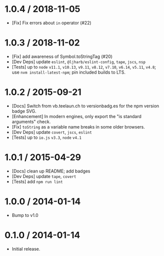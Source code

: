 1.0.4 / 2018-11-05
==================
  * [Fix] Fix errors about `in` operator (#22)

1.0.3 / 2018-11-02
==================
  * [Fix] add awareness of Symbol.toStringTag (#20)
  * [Dev Deps] update `eslint`, `@ljharb/eslint-config`, `tape`, `jscs`, `nsp`
  * [Tests] up to `node` `v11.1`, `v10.13`, `v9.11`, `v8.12`, `v7.10`, `v6.14`, `v5.11`, `v4.8`; use `nvm install-latest-npm`; pin included builds to LTS.

1.0.2 / 2015-09-21
==================
  * [Docs] Switch from vb.teelaun.ch to versionbadg.es for the npm version badge SVG.
  * [Enhancement] In modern engines, only export the "is standard arguments" check.
  * [Fix] `toString` as a variable name breaks in some older browsers.
  * [Dev Deps] update `covert`, `jscs`, `eslint`
  * [Tests] up to `io.js` `v3.3`, `node` `v4.1`

1.0.1 / 2015-04-29
==================
  * [Docs] clean up README; add badges
  * [Dev Deps] update `tape`, `covert`
  * [Tests] add `npm run lint`

1.0.0 / 2014-01-14
==================
  * Bump to v1.0

0.1.0 / 2014-01-14
==================
  * Initial release.

